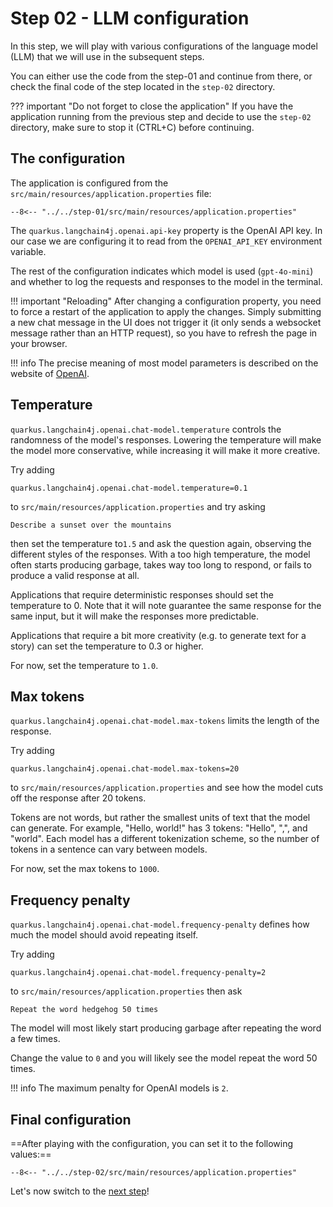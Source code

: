 # Step 02 - LLM configuration

In this step, we will play with various configurations of the language model (LLM) that we will use in the subsequent steps.

You can either use the code from the step-01 and continue from there, or check the final code of the step located in the `step-02` directory.

??? important "Do not forget to close the application"
    If you have the application running from the previous step and decide to use the `step-02` directory, make sure to stop it (CTRL+C) before continuing.

## The configuration

The application is configured from the `src/main/resources/application.properties` file:

```properties title="application.properties"
--8<-- "../../step-01/src/main/resources/application.properties"
```

The `quarkus.langchain4j.openai.api-key` property is the OpenAI API key. In our case we are configuring it to read from the `OPENAI_API_KEY` environment variable.

The rest of the configuration indicates which model is used (`gpt-4o-mini`) and whether to log the requests and responses to the model in the terminal.

!!! important "Reloading"
    After changing a configuration property, you need to force a restart of the application to apply the changes.
    Simply submitting a new chat message in the UI does not trigger it (it only sends a websocket message rather than an HTTP request),
    so you have to refresh the page in your browser.

!!! info
    The precise meaning of most model parameters is described on the website of [OpenAI](https://platform.openai.com/docs/api-reference/chat/create).

## Temperature

`quarkus.langchain4j.openai.chat-model.temperature` controls the randomness of the model's responses.
Lowering the temperature will make the model more conservative, while increasing it will make it more creative.

Try adding

```properties
quarkus.langchain4j.openai.chat-model.temperature=0.1
```

to `src/main/resources/application.properties` and try asking 

```
Describe a sunset over the mountains
```

then set the temperature to`1.5` and ask the question again, observing the different styles of the responses. With a too high temperature, the model often starts producing garbage, takes way too long to respond, or fails to produce a valid response at all.

Applications that require deterministic responses should set the temperature to 0.
Note that it will note guarantee the same response for the same input, but it will make the responses more predictable.

Applications that require a bit more creativity (e.g. to generate text for a story) can set the temperature to 0.3 or higher.

For now, set the temperature to `1.0`.

## Max tokens

`quarkus.langchain4j.openai.chat-model.max-tokens` limits the length of the  response.

Try adding

```properties
quarkus.langchain4j.openai.chat-model.max-tokens=20
```

to `src/main/resources/application.properties` and see how the model cuts off the response after 20 tokens.

Tokens are not words, but rather the smallest units of text that the model can generate.
For example, "Hello, world!" has 3 tokens: "Hello", ",", and "world".
Each model has a different tokenization scheme, so the number of tokens in a sentence can vary between models.

For now, set the max tokens to `1000`.

## Frequency penalty

`quarkus.langchain4j.openai.chat-model.frequency-penalty` defines how much the model should avoid repeating itself.

Try adding

```properties
quarkus.langchain4j.openai.chat-model.frequency-penalty=2
```

to `src/main/resources/application.properties` then ask

```
Repeat the word hedgehog 50 times
```

The model will most likely start producing garbage after repeating the word a few times.

Change the value to `0` and you will likely see the model repeat the word 50 times.

!!! info
    The maximum penalty for OpenAI models is `2`.

## Final configuration

==After playing with the configuration, you can set it to the following values:==

```properties title="application.properties"
--8<-- "../../step-02/src/main/resources/application.properties"
```

Let's now switch to the [next step](./step-03.md)!
